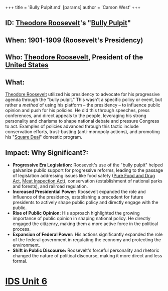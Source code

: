 +++
 title = 'Bully Pulpit.md'
[params]
	author = 'Carson West'
+++

## ID: [Theodore Roosevelt](./../theodore-roosevelt/)'s "[Bully Pulpit](./../bully-pulpit/)"

## When: 1901-1909 (Roosevelt's Presidency)

## Who: [Theodore Roosevelt](./../theodore-roosevelt/), President of the [United States](./../united-states/)

## What: 
[Theodore Roosevelt](./../theodore-roosevelt/) utilized his presidency to advocate for his progressive agenda through the "bully pulpit."  This wasn't a specific policy or event, but rather a *method* of using his platform – the presidency – to influence public opinion and push for his policies. He did this through speeches, press conferences, and direct appeals to the people, leveraging his strong personality and charisma to shape national debate and pressure Congress to act.  Examples of policies advanced through this tactic include conservation efforts, trust-busting (anti-monopoly actions), and promoting his "[Square Deal](./../square-deal/)" domestic program.

## Impact: Why Significant?:
* **Progressive Era Legislation:** Roosevelt's use of the "bully pulpit" helped galvanize public support for progressive reforms, leading to the passage of legislation addressing issues like food safety ([Pure Food and Drug Act](./../pure-food-and-drug-act/), [Meat Inspection Act](./../meat-inspection-act/)), conservation (establishment of national parks and forests), and railroad regulation.
* **Increased Presidential Power:** Roosevelt expanded the role and influence of the presidency, establishing a precedent for future presidents to actively shape public policy and directly engage with the public.
* **Rise of Public Opinion:**  His approach highlighted the growing importance of public opinion in shaping national policy.  He directly engaged the citizenry, making them a more active force in the political process.
* **Expansion of Federal Power:** His actions significantly expanded the role of the federal government in regulating the economy and protecting the environment.
* **Shift in Public Discourse:**  Roosevelt's forceful personality and rhetoric changed the nature of political discourse, making it more direct and less formal.

# [IDS Unit 6](./../ids-unit-6/)